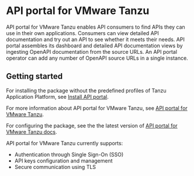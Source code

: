 # API portal for VMware Tanzu

API portal for VMware Tanzu enables API consumers to find APIs they can use in their own applications. Consumers can view detailed API documentation and try out an API to see whether it meets their needs. API portal assembles its dashboard and detailed API documentation views by ingesting OpenAPI documentation from the source URLs. An API portal operator can add any number of OpenAPI source URLs in a single instance.

## <a id='getting-started'></a> Getting started

For installing the package without the predefined profiles of Tanzu Application Platform, see [Install API portal](install-api-portal.hbs.md).

For more information about API portal for VMware Tanzu, see [API portal for VMware Tanzu](https://docs.vmware.com/en/API-portal-for-VMware-Tanzu/index.html).

For configuring the package, see the the latest version of [API portal for VMware Tanzu docs](https://docs.vmware.com/en/API-portal-for-VMware-Tanzu/1.2/api-portal/GUID-configuring-k8s.html).

API portal for VMware Tanzu currently supports:

- Authentication through Single Sign-On (SSO)
- API keys configuration and management
- Secure communication using TLS
